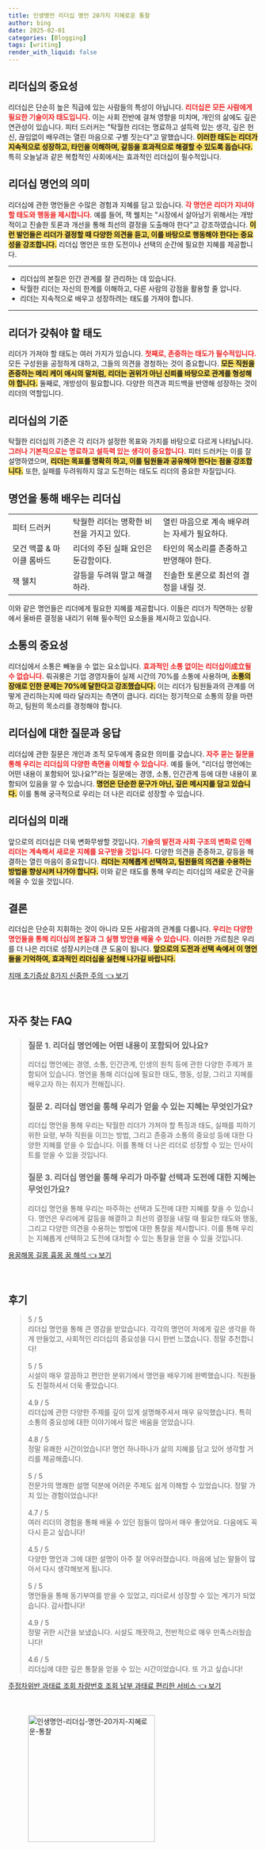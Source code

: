 ```yaml
---
title: 인생명언 리더십 명언 20가지 지혜로운 통찰
author: bing
date: 2025-02-01
categories: [Blogging]
tags: [writing]
render_with_liquid: false
---
```



<h2 id='리더십의 중요성'>리더십의 중요성</h2>

<p>리더십은 단순히 높은 직급에 있는 사람들의 특성이 아닙니다. <b><span style="color: #ee2323;">리더십은 모든 사람에게 필요한 기술이자 태도입니다.</span></b> 이는 사회 전반에 걸쳐 영향을 미치며, 개인의 삶에도 깊은 연관성이 있습니다. 피터 드러커는 "탁월한 리더는 명료하고 설득력 있는 생각, 깊은 헌신, 끊임없이 배우려는 열린 마음으로 구별 짓는다"고 말했습니다. <b><span style="background-color: #ffe066;">이러한 태도는 리더가 지속적으로 성장하고, 타인을 이해하며, 갈등을 효과적으로 해결할 수 있도록 돕습니다.</span></b> 특히 오늘날과 같은 복합적인 사회에서는 효과적인 리더십이 필수적입니다.</p>

<h2 id='리더십 명언의 의미'>리더십 명언의 의미</h2>

<p>리더십에 관한 명언들은 수많은 경험과 지혜를 담고 있습니다. <b><span style="color: #ee2323;">각 명언은 리더가 지녀야 할 태도와 행동을 제시합니다.</span></b> 예를 들어, 잭 웰치는 "시장에서 살아남기 위해서는 개방적이고 진솔한 토론과 개선을 통해 최선의 결정을 도출해야 한다"고 강조하였습니다. <b><span style="background-color: #ffe066;">이런 발언들은 리더가 결정할 때 다양한 의견을 듣고, 이를 바탕으로 행동해야 한다는 중요성을 강조합니다.</span></b> 리더십 명언은 또한 도전이나 선택의 순간에 필요한 지혜를 제공합니다.</p>

<hr />

<ul>
    <li>리더십의 본질은 인간 관계를 잘 관리하는 데 있습니다.</li>
    <li>탁월한 리더는 자신의 한계를 이해하고, 다른 사람의 강점을 활용할 줄 압니다.</li>
    <li>리더는 지속적으로 배우고 성장하려는 태도를 가져야 합니다.</li>
</ul>

<hr />

<h2 id='리더가 갖춰야 할 태도'>리더가 갖춰야 할 태도</h2>

<p>리더가 가져야 할 태도는 여러 가지가 있습니다. <b><span style="color: #ee2323;">첫째로, 존중하는 태도가 필수적입니다.</span></b> 모든 구성원을 공정하게 대하고, 그들의 의견을 경청하는 것이 중요합니다. <b><span style="background-color: #ffe066;">모든 직원을 존중하는 메리 케이 애시의 말처럼, 리더는 권위가 아닌 신뢰를 바탕으로 관계를 형성해야 합니다.</span></b> 둘째로, 개방성이 필요합니다. 다양한 의견과 피드백을 반영해 성장하는 것이 리더의 역할입니다.</p>

<h2 id='리더십의 기준'>리더십의 기준</h2>

<p>탁월한 리더십의 기준은 각 리더가 설정한 목표와 가치를 바탕으로 다르게 나타납니다. <b><span style="color: #ee2323;">그러나 기본적으로는 명료하고 설득력 있는 생각이 중요합니다.</span></b> 피터 드러커는 이를 잘 설명하였으며, <b><span style="background-color: #ffe066;">리더는 목표를 명확히 하고, 이를 팀원들과 공유해야 한다는 점을 강조합니다.</span></b> 또한, 실패를 두려워하지 않고 도전하는 태도도 리더의 중요한 자질입니다.</p>

<h2 id='명언을 통해 배우는 리더십'>명언을 통해 배우는 리더십</h2>

<table>
    <tr>
        <td>피터 드러커</td>
        <td>탁월한 리더는 명확한 비전을 가지고 있다.</td>
        <td>열린 마음으로 계속 배우려는 자세가 필요하다.</td>
    </tr>
    <tr>
        <td>모건 맥콜 & 마이클 롬바드</td>
        <td>리더의 주된 실패 요인은 둔감함이다.</td>
        <td>타인의 목소리를 존중하고 반영해야 한다.</td>
    </tr>
    <tr>
        <td>잭 웰치</td>
        <td>갈등을 두려워 말고 해결하라.</td>
        <td>진솔한 토론으로 최선의 결정을 내릴 것.</td>
    </tr>
</table>

<p>이와 같은 명언들은 리더에게 필요한 지혜를 제공합니다. 이들은 리더가 직면하는 상황에서 올바른 결정을 내리기 위해 필수적인 요소들을 제시하고 있습니다.</p>

<h2 id='소통의 중요성'>소통의 중요성</h2>

<p>리더십에서 소통은 빼놓을 수 없는 요소입니다. <b><span style="color: #ee2323;">효과적인 소통 없이는 리더십이成立될 수 없습니다.</span></b> 뤄궈룽은 기업 경영자들이 실제 시간의 70%를 소통에 사용하며, <b><span style="background-color: #ffe066;">소통의 장애로 인한 문제는 70%에 달한다고 강조했습니다.</span></b> 이는 리더가 팀원들과의 관계를 어떻게 관리하는지에 따라 달라지는 측면이 큽니다. 리더는 정기적으로 소통의 장을 마련하고, 팀원의 목소리를 경청해야 합니다.</p>

<h2 id='리더십에 대한 질문과 응답'>리더십에 대한 질문과 응답</h2>

<p>리더십에 관한 질문은 개인과 조직 모두에게 중요한 의미를 갖습니다. <b><span style="color: #ee2323;">자주 묻는 질문을 통해 우리는 리더십의 다양한 측면을 이해할 수 있습니다.</span></b> 예를 들어, "리더십 명언에는 어떤 내용이 포함되어 있나요?"라는 질문에는 경영, 소통, 인간관계 등에 대한 내용이 포함되어 있음을 알 수 있습니다. <b><span style="background-color: #ffe066;">명언은 단순한 문구가 아닌, 깊은 메시지를 담고 있습니다.</span></b> 이를 통해 궁극적으로 우리는 더 나은 리더로 성장할 수 있습니다.</p>

<h2 id='리더십의 미래'>리더십의 미래</h2>

<p>앞으로의 리더십은 더욱 변화무쌍할 것입니다. <b><span style="color: #ee2323;">기술의 발전과 사회 구조의 변화로 인해 리더는 계속해서 새로운 지혜를 요구받을 것입니다.</span></b> 다양한 의견을 존중하고, 갈등을 해결하는 열린 마음이 중요합니다. <b><span style="background-color: #ffe066;">리더는 지혜롭게 선택하고, 팀원들의 의견을 수용하는 방법을 향상시켜 나가야 합니다.</span></b> 이와 같은 태도를 통해 우리는 리더십의 새로운 간극을 메울 수 있을 것입니다.</p>

<h2 id='결론'>결론</h2>

<p>리더십은 단순히 지휘하는 것이 아니라 모든 사람과의 관계를 다룹니다. <b><span style="color: #ee2323;">우리는 다양한 명언들을 통해 리더십의 본질과 그 실행 방안을 배울 수 있습니다.</span></b> 이러한 가르침은 우리를 더 나은 리더로 성장시키는데 큰 도움이 됩니다. <b><span style="background-color: #ffe066;">앞으로의 도전과 선택 속에서 이 명언들을 기억하여, 효과적인 리더십을 실천해 나가길 바랍니다.</span></b></p>


<p><a class="click-button" title="치매 초기증상 8가지 신중한 주의" href="https://24nara.github.io/posts/%EC%B9%98%EB%A7%A4-%EC%B4%88%EA%B8%B0%EC%A6%9D%EC%83%81-8%EA%B0%80%EC%A7%80-%EC%8B%A0%EC%A4%91%ED%95%9C-%EC%A3%BC%EC%9D%98/" rel="dofollow">치매 초기증상 8가지 신중한 주의 👈 보기</a></p><br>
<h2 id='자주_찾는_FAQ'>자주 찾는 FAQ</h2>
<div itemscope="" itemtype="https://schema.org/FAQPage"> 
<blockquote> 
<div itemscope="" itemprop="mainEntity" itemtype="https://schema.org/Question"> 
<h3 itemprop="name">질문 1. 리더십 명언에는 어떤 내용이 포함되어 있나요?</h3> 
<div itemscope="" itemprop="acceptedAnswer" itemtype="https://schema.org/Answer"> 
<span itemprop="text"> 
<p>리더십 명언에는 경영, 소통, 인간관계, 인생의 원칙 등에 관한 다양한 주제가 포함되어 있습니다. 명언을 통해 리더십에 필요한 태도, 행동, 성찰, 그리고 지혜를 배우고자 하는 취지가 전해집니다.</p> 
</span> 
</div> 
</div> 

<div itemscope="" itemprop="mainEntity" itemtype="https://schema.org/Question"> 
<h3 itemprop="name">질문 2. 리더십 명언을 통해 우리가 얻을 수 있는 지혜는 무엇인가요?</h3> 
<div itemscope="" itemprop="acceptedAnswer" itemtype="https://schema.org/Answer"> 
<span itemprop="text"> 
<p>리더십 명언을 통해 우리는 탁월한 리더가 가져야 할 특징과 태도, 실패를 피하기 위한 요령, 부하 직원을 이끄는 방법, 그리고 존중과 소통의 중요성 등에 대한 다양한 지혜를 얻을 수 있습니다. 이를 통해 더 나은 리더로 성장할 수 있는 인사이트를 얻을 수 있을 것입니다.</p> 
</span> 
</div> 
</div> 

<div itemscope="" itemprop="mainEntity" itemtype="https://schema.org/Question"> 
<h3 itemprop="name">질문 3. 리더십 명언을 통해 우리가 마주할 선택과 도전에 대한 지혜는 무엇인가요?</h3> 
<div itemscope="" itemprop="acceptedAnswer" itemtype="https://schema.org/Answer"> 
<span itemprop="text"> 
<p>리더십 명언을 통해 우리는 마주하는 선택과 도전에 대한 지혜를 찾을 수 있습니다. 명언은 우리에게 갈등을 해결하고 최선의 결정을 내릴 때 필요한 태도와 행동, 그리고 다양한 의견을 수용하는 방법에 대한 통찰을 제시합니다. 이를 통해 우리는 지혜롭게 선택하고 도전에 대처할 수 있는 통찰을 얻을 수 있을 것입니다.</p> 
</span> 
</div> 
</div> 

</blockquote> 
</div>
<p><a class="click-button" title="용꿈해몽 길몽 흉몽 꿈 해석" href="https://24nara.github.io/posts/%EC%9A%A9%EA%BF%88%ED%95%B4%EB%AA%BD-%EA%B8%B8%EB%AA%BD-%ED%9D%89%EB%AA%BD-%EA%BF%88-%ED%95%B4%EC%84%9D/" rel="dofollow">용꿈해몽 길몽 흉몽 꿈 해석 👈 보기</a></p><br>
<h2 id='후기'>후기</h2>
<div itemscope itemtype="https://schema.org/Product">
  <blockquote>
  <div itemprop="review" itemscope itemtype="https://schema.org/Review">
      <div itemprop="reviewRating" itemscope itemtype="https://schema.org/Rating"> <span itemprop="ratingValue">5</span> / <span itemprop="bestRating">5</span> </div>
      <span itemprop="reviewBody">리더십 명언을 통해 큰 영감을 받았습니다. 각각의 명언이 저에게 깊은 생각을 하게 만들었고, 사회적인 리더십의 중요성을 다시 한번 느꼈습니다. 정말 추천합니다!</span>
  </div>
  <br>
  <div itemprop="review" itemscope itemtype="https://schema.org/Review">
      <div itemprop="reviewRating" itemscope itemtype="https://schema.org/Rating"> <span itemprop="ratingValue">5</span> / <span itemprop="bestRating">5</span> </div>
      <span itemprop="reviewBody">시설이 매우 깔끔하고 편안한 분위기에서 명언을 배우기에 완벽했습니다. 직원들도 친절하셔서 더욱 좋았습니다.</span>
  </div>
  <br>
  <div itemprop="review" itemscope itemtype="https://schema.org/Review">
      <div itemprop="reviewRating" itemscope itemtype="https://schema.org/Rating"> <span itemprop="ratingValue">4.9</span> / <span itemprop="bestRating">5</span> </div>
      <span itemprop="reviewBody">리더십에 관한 다양한 주제를 깊이 있게 설명해주셔서 매우 유익했습니다. 특히 소통의 중요성에 대한 이야기에서 많은 배움을 얻었습니다.</span>
  </div>
  <br>
  <div itemprop="review" itemscope itemtype="https://schema.org/Review">
      <div itemprop="reviewRating" itemscope itemtype="https://schema.org/Rating"> <span itemprop="ratingValue">4.8</span> / <span itemprop="bestRating">5</span> </div>
      <span itemprop="reviewBody">정말 유쾌한 시간이었습니다! 명언 하나하나가 삶의 지혜를 담고 있어 생각할 거리를 제공해줍니다.</span>
  </div>
  <br>
  <div itemprop="review" itemscope itemtype="https://schema.org/Review">
      <div itemprop="reviewRating" itemscope itemtype="https://schema.org/Rating"> <span itemprop="ratingValue">5</span> / <span itemprop="bestRating">5</span> </div>
      <span itemprop="reviewBody">전문가의 명쾌한 설명 덕분에 어려운 주제도 쉽게 이해할 수 있었습니다. 정말 가치 있는 경험이었습니다!</span>
  </div>
  <br>
  <div itemprop="review" itemscope itemtype="https://schema.org/Review">
      <div itemprop="reviewRating" itemscope itemtype="https://schema.org/Rating"> <span itemprop="ratingValue">4.7</span> / <span itemprop="bestRating">5</span> </div>
      <span itemprop="reviewBody">여러 리더의 경험을 통해 배울 수 있던 점들이 많아서 매우 좋았어요. 다음에도 꼭 다시 듣고 싶습니다!</span>
  </div>
  <br>
  <div itemprop="review" itemscope itemtype="https://schema.org/Review">
      <div itemprop="reviewRating" itemscope itemtype="https://schema.org/Rating"> <span itemprop="ratingValue">4.5</span> / <span itemprop="bestRating">5</span> </div>
      <span itemprop="reviewBody">다양한 명언과 그에 대한 설명이 아주 잘 어우러졌습니다. 마음에 남는 말들이 많아서 다시 생각해보게 됩니다.</span>
  </div>
  <br>
  <div itemprop="review" itemscope itemtype="https://schema.org/Review">
      <div itemprop="reviewRating" itemscope itemtype="https://schema.org/Rating"> <span itemprop="ratingValue">5</span> / <span itemprop="bestRating">5</span> </div>
      <span itemprop="reviewBody">명언들을 통해 동기부여를 받을 수 있었고, 리더로서 성장할 수 있는 계기가 되었습니다. 감사합니다!</span>
  </div>
  <br>
  <div itemprop="review" itemscope itemtype="https://schema.org/Review">
      <div itemprop="reviewRating" itemscope itemtype="https://schema.org/Rating"> <span itemprop="ratingValue">4.9</span> / <span itemprop="bestRating">5</span> </div>
      <span itemprop="reviewBody">정말 귀한 시간을 보냈습니다. 시설도 깨끗하고, 전반적으로 매우 만족스러웠습니다!</span>
  </div>
  <br>
  <div itemprop="review" itemscope itemtype="https://schema.org/Review">
      <div itemprop="reviewRating" itemscope itemtype="https://schema.org/Rating"> <span itemprop="ratingValue">4.6</span> / <span itemprop="bestRating">5</span> </div>
      <span itemprop="reviewBody">리더십에 대한 깊은 통찰을 얻을 수 있는 시간이었습니다. 또 가고 싶습니다!</span>
  </div>
  </blockquote>
</div>
<p><a class="click-button" title="주정차위반 과태료 조회 차량번호 조회 납부 과태료 편리한 서비스" href="https://24nara.github.io/posts/%EC%A3%BC%EC%A0%95%EC%B0%A8%EC%9C%84%EB%B0%98-%EA%B3%BC%ED%83%9C%EB%A3%8C-%EC%A1%B0%ED%9A%8C-%EC%B0%A8%EB%9F%89%EB%B2%88%ED%98%B8-%EC%A1%B0%ED%9A%8C-%EB%82%A9%EB%B6%80-%EA%B3%BC%ED%83%9C%EB%A3%8C-%ED%8E%B8%EB%A6%AC%ED%95%9C-%EC%84%9C%EB%B9%84%EC%8A%A4/" rel="dofollow">주정차위반 과태료 조회 차량번호 조회 납부 과태료 편리한 서비스 👈 보기</a></p><br>
<figure class="image"><img src="https://24nara.github.io/assets/img/thumbnail/인생명언-리더십-명언-20가지-지혜로운-통찰.webp" alt="인생명언-리더십-명언-20가지-지혜로운-통찰" width="256" height="256"></figure>